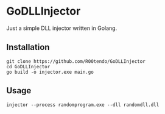 # GoDLLInjector
Just a simple DLL injector written in Golang.
## Installation
```
git clone https://github.com/R00tendo/GoDLLInjector
cd GoDLLInjector
go build -o injector.exe main.go
```
## Usage
`injector --process randomprogram.exe --dll randomdll.dll`
